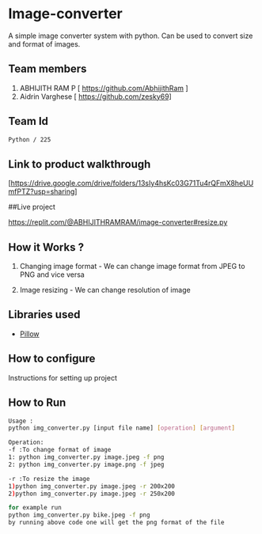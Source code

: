 # Image-converter
A simple image converter system with python.
Can be used to convert size and format of images.


## Team members

1. ABHIJITH RAM P [ https://github.com/AbhijithRam ]
2. Aidrin Varghese [ https://github.com/zesky69]


## Team Id
```sh
Python / 225
```

## Link to product walkthrough
[https://drive.google.com/drive/folders/13sIy4hsKc03G71Tu4rQFmX8heUUmfPTZ?usp=sharing]

##Live project

https://replit.com/@ABHIJITHRAMRAM/image-converter#resize.py

## How it Works ?

1. Changing image format - We can change image format from JPEG to PNG and vice versa

2. Image resizing - We can change resolution of image


## Libraries used

- [Pillow](https://python-pillow.org/)


## How to configure
Instructions for setting up project

## How to Run
```sh
Usage :
python img_converter.py [input file name] [operation] [argument]

Operation: 
-f :To change format of image
1: python img_converter.py image.jpeg -f png 
2: python img_converter.py image.png -f jpeg 

-r :To resize the image
1)python img_converter.py image.jpeg -r 200x200 
2)python img_converter.py image.jpeg -r 250x200

for example run
python img_converter.py bike.jpeg -f png
by running above code one will get the png format of the file

```
